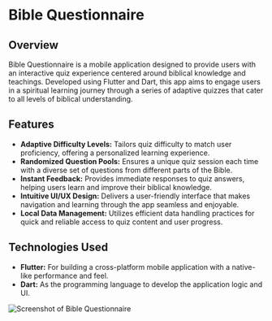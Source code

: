 # Bible Questionnaire

## Overview
Bible Questionnaire is a mobile application designed to provide users with an interactive quiz experience centered around biblical knowledge and teachings. Developed using Flutter and Dart, this app aims to engage users in a spiritual learning journey through a series of adaptive quizzes that cater to all levels of biblical understanding. 

## Features
- **Adaptive Difficulty Levels:** Tailors quiz difficulty to match user proficiency, offering a personalized learning experience.
- **Randomized Question Pools:** Ensures a unique quiz session each time with a diverse set of questions from different parts of the Bible.
- **Instant Feedback:** Provides immediate responses to quiz answers, helping users learn and improve their biblical knowledge.
- **Intuitive UI/UX Design:** Delivers a user-friendly interface that makes navigation and learning through the app seamless and enjoyable.
- **Local Data Management:** Utilizes efficient data handling practices for quick and reliable access to quiz content and user progress.

## Technologies Used
- **Flutter:** For building a cross-platform mobile application with a native-like performance and feel.
- **Dart:** As the programming language to develop the application logic and UI.

![Screenshot of Bible Questionnaire](assets/images/screenshot(1).jpg "Bible Questionnaire App Screenshot")

